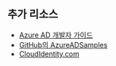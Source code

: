 ## 추가 리소스

- [Azure AD 개발자 가이드](https://azure.microsoft.com/documentation/articles/active-directory-developers-guide/)
- [GitHub의 AzureADSamples](https://github.com/AzureAdSamples)
- [CloudIdentity.com](http://cloudidentity.com)

<!---HONumber=AcomDC_0309_2016-->